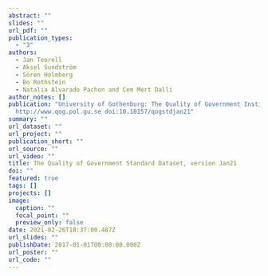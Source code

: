 ```yaml
---
abstract: ""
slides: ""
url_pdf: ""
publication_types:
  - "3"
authors:
  - Jan Teorell
  - Aksel Sundström
  - Sören Holmberg
  - Bo Rothstein
  - Natalia Alvarado Pachon and Cem Mert Dalli
author_notes: []
publication: "University of Gothenburg: The Quality of Government Institute,
  http://www.qog.pol.gu.se doi:10.18157/qogstdjan21"
summary: ""
url_dataset: ""
url_project: ""
publication_short: ""
url_source: ""
url_video: ""
title: The Quality of Government Standard Dataset, version Jan21
doi: ""
featured: true
tags: []
projects: []
image:
  caption: ""
  focal_point: ""
  preview_only: false
date: 2021-02-26T18:37:00.487Z
url_slides: ""
publishDate: 2017-01-01T00:00:00.000Z
url_poster: ""
url_code: ""
---
```

